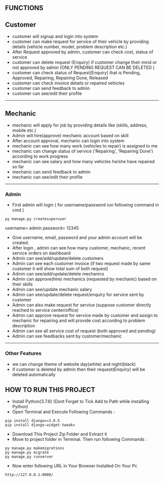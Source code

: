 
## FUNCTIONS
## Customer
- customer will signup and login into system
- customer can make request for service of their vehicle by providing details (vehicle number, model, problem description etc.)
- After Request approved by admin, customer can check cost, status of service
- customer can delete request (Enquiry) if customer change their mind or not approved by admin (ONLY PENDING REQUEST CAN BE DELETED )
- customer can check status of Request(Enquiry) that is Pending, Approved, Repairing, Repairing Done, Released
- customer can check invoice details or repaired vehicles
- customer can send feedback to admin
- customer can see/edit their profile
---
## Mechanic
- mechanic will apply for job by providing details like (skills, address, mobile etc.)
- Admin will hire(approve) mechanic account based on skill
- After account approval, mechanic can login into system
- mechanic can see how many work (vehicles to repair) is assigned to me
- mechanic can change status of service ('Repairing', 'Repairing Done') according to work progress
- mechanic can see salary and how many vehicles he/she have repaired so far
- mechanic can send feedback to admin
- mechanic can see/edit their profile
---
### Admin
- First admin will login ( for username/password run following command in cmd )
```
py manage.py createsuperuser
```
username= admin
password= 12345

- Give username, email, password and your admin account will be created.
- After login , admin can see how many customer, mechanic, recent service orders on dashboard
- Admin can see/add/update/delete customers
- Admin can see each customer invoice (if two request made by same customer it will show total sum of both request)
- Admin can see/add/update/delete mechanics
- Admin can approve(hire) mechanics (requested by mechanic) based on their skills
- Admin can see/update mechanic salary
- Admin can see/update/delete request/enquiry for service sent by customer
- Admin can also make request for service (suppose customer directly reached to service center/office)
- Admin can approve request for service made by customer and assign to mechanic for repairing and will provide cost according to problem description
- Admin can see all service cost of request (both approved and pending)
- Admin can see feedbacks sent by customer/mechanic
---
### Other Features
- we can change theme of website day(white) and night(black)
- if customer is deleted by admin then their request(Enquiry) will be deleted automatically

## HOW TO RUN THIS PROJECT
- Install Python(3.7.6) (Dont Forget to Tick Add to Path while installing Python)
- Open Terminal and Execute Following Commands :
```
pip install django==3.0.5
pip install django-widget-tweaks

```
- Download This Project Zip Folder and Extract it
- Move to project folder in Terminal. Then run following Commands :
```
py manage.py makemigrations
py manage.py migrate
py manage.py runserver
```
- Now enter following URL in Your Browser Installed On Your Pc
```
http://127.0.0.1:8000/
```


